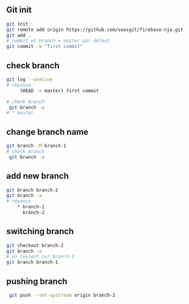 
## Git init
```bash
git init
git remote add origin https://github.com/seasgit/firebase-nja.git
git add .
# commit et branch = master par défaut
git commit -m "first commit"
```
## check branch
```bash
git log --oneline
# réponse
     (HEAD -> master) first commit

# check branch
 git branch -a
# * master
```
## change branch name
```bash
git branch -M branch-1
# check branch
 git branch -a
```
## add new branch
```bash
git branch branch-2
git branch -a
# réponse
    * branch-1
      branch-2
```
## switching branch
```bash
git checkout branch-2
git branch -a
# on revient sur branch-1
git branch branch-1
```
## pushing branch
```bash
 git push --set-upstream origin branch-2
```